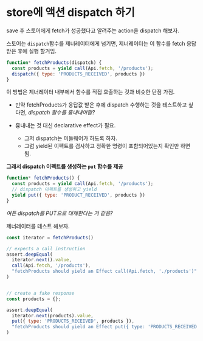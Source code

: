 # store에 액션 dispatch 하기

save 후 스토어에게 fetch가 성공했다고 알려주는 action을 dispatch 해보자.

스토어는 `dispatch`함수를 제너레이터에게 넘기면, 제너레이터는 이 함수를 fetch 응답 받은 후에 실행 할거임.

```js
function* fetchProducts(dispatch) {
  const products = yield call(Api.fetch, '/products');
  dispatch({ type: 'PRODUCTS_RECEIVED', products })
}
```

이 방법은 제너레이터 내부에서 함수를 직접 호출하는 것과 비슷한 단점 가짐.
- 만약 fetchProducts가 응답값 받은 후에 dispatch 수행하는 것을 테스트하고 싶다면,
  _dispatch 함수를 흉내내야함?_

- 흉내내는 것 대신 declarative effect가 필요.
  - 그저 dispatch는 미들웨어가 하도록 하자.
  - 그럼 yield된 이펙트를 검사하고 정확한 명령이 포함되어있는지 확인만 하면 됨.

__그래서 dispatch 이펙트를 생성하는 `put` 함수를 제공__

```js
function* fetchProducts() {
  const products = yield call(Api.fetch, '/products');
  // dispatch 이펙트를 생성하고 yield
  yield put({ type: 'PRODUCT_RECEIVED', products })
}
```

_여튼 dispatch를 PUT으로 대체한다는 거 같음?_


제너레이터를 테스트 해보자.

```js
const iterator = fetchProducts()

// expects a call instruction
assert.deepEqual(
  iterator.next().value,
  call(Api.fetch, '/products'),
  "fetchProducts should yield an Effect call(Api.fetch, './products')"
)


// create a fake response
const products = {};

assert.deepEqual(
  iterator.next(products).value,
  put({ type: 'PRODUCTS_RECEIVED', products }),
  "fetchProducts should yield an Effect put({ type: 'PRODUCTS_RECEIVED', products })"
)

```